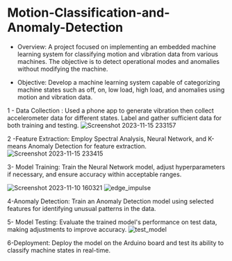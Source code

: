 # Motion-Classification-and-Anomaly-Detection
- Overview:
A project focused on implementing an embedded machine learning system for classifying motion and vibration data from various machines. The objective is to detect operational modes and anomalies without modifying the machine.

- Objective:
Develop a machine learning system capable of categorizing machine states such as off, on, low load, high load, and anomalies using motion and vibration data.

1 - Data Collection :
Used a phone app to generate vibration then collect accelerometer data for different states. Label and gather sufficient data for both training and testing.
![Screenshot 2023-11-15 233157](https://github.com/TayssirMrad/Motion-Classification-and-Anomaly-Detection/assets/60198040/0bb6db28-da11-435b-8faf-611e01e055e9)

2 -Feature Extraction:
Employ Spectral Analysis, Neural Network, and K-means Anomaly Detection for feature extraction. 
![Screenshot 2023-11-15 233415](https://github.com/TayssirMrad/Motion-Classification-and-Anomaly-Detection/assets/60198040/20aa4517-948e-42f2-920d-124273da87c8) 

3- Model Training:
Train the Neural Network model, adjust hyperparameters if necessary, and ensure accuracy within acceptable ranges.


![Screenshot 2023-11-10 160321](https://github.com/TayssirMrad/Motion-Classification-and-Anomaly-Detection/assets/60198040/b2dd04c8-2b4b-47cd-adb6-8f9258e81c9a)
![edge_impulse](https://github.com/TayssirMrad/Motion-Classification-and-Anomaly-Detection/assets/60198040/6a80403f-6f3d-4ace-a210-bacfc95a8274)

4-Anomaly Detection:
Train an Anomaly Detection model using selected features for identifying unusual patterns in the data.

5- Model Testing:
Evaluate the trained model's performance on test data, making adjustments to improve accuracy. 
![test_model](https://github.com/TayssirMrad/Motion-Classification-and-Anomaly-Detection/assets/60198040/d9cf05c9-f3ae-4472-ab2d-be9afb432ce2) 

6-Deployment:
Deploy the model on the  Arduino board and test its ability to classify machine states in real-time.
